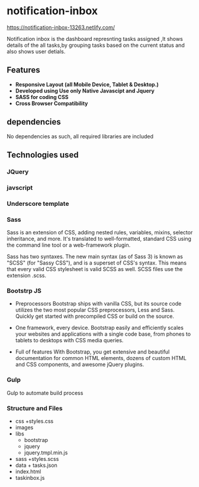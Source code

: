 # notification-inbox
https://notification-inbox-13263.netlify.com/

Notification inbox is the dashboard represnting tasks assigned ,It shows details of the all tasks,by grouping tasks 
based on the current status and also shows user detials.


## Features
+ **Responsive Layout (all Mobile Device, Tablet & Desktop.)**
+ **Developed using Use only Native Javascipt and Jquery**
+ **SASS for coding CSS**
+ **Cross Browser Compatibility**


## dependencies

No dependencies as such, all required libraries are included

## Technologies used

###  JQuery

### javscript

### Underscore template


### Sass
Sass is an extension of CSS, adding nested rules, variables, mixins, selector inheritance, and more. It's translated to well-formatted, standard CSS using the command line tool or a web-framework plugin.

Sass has two syntaxes. The new main syntax (as of Sass 3) is known as "SCSS" (for "Sassy CSS"), and is a superset of CSS's syntax. This means that every valid CSS stylesheet is valid SCSS as well. SCSS files use the extension .scss.

### Bootstrp JS

+ Preprocessors
Bootstrap ships with vanilla CSS, but its source code utilizes the two most popular CSS preprocessors, Less and Sass. Quickly get started with precompiled CSS or build on the source.

+ One framework, every device.
Bootstrap easily and efficiently scales your websites and applications with a single code base, from phones to tablets to desktops with CSS media queries.

+ Full of features
With Bootstrap, you get extensive and beautiful documentation for common HTML elements, dozens of custom HTML and CSS components, and awesome jQuery plugins.

### Gulp
Gulp to automate build process 

### Structure and Files

 + css
     +styles.css
 + images
 + libs
      + bootstrap
      + jquery
      + jquery.tmpl.min.js
 + sass
      +styles.scss
 + data
       + tasks.json
 + index.html
 + taskinbox.js





